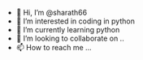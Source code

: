 - 👋 Hi, I’m @sharath66
- 👀 I’m interested in coding in python 
- 🌱 I’m currently learning python
- 💞️ I’m looking to collaborate on ..
- 📫 How to reach me ...

<!---
sharath66/sharath66 is a ✨ special ✨ repository because its `README.md` (this file) appears on your GitHub profile.
You can click the Preview link to take a look at your changes.
--->
